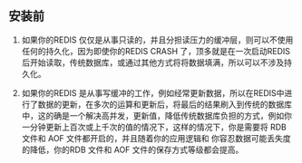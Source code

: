 ## 安装前

1. 如果你的REDIS 仅仅是从事只读的，并且分担读压力的缓冲层，则可以不使用任何的持久化，因为即使你的REDIS CRASH 了，顶多就是在一次启动REDIS 后开始读取，传统数据库，或通过其他方式将将数据填满，所以可以不涉及持久化。

2. 如果你的REDIS 是从事写缓冲的工作，例如经常更新数据，所以在REDIS中进行了数据的更新，在多次的运算和更新后，将最后的结果刷入到传统的数据库中，这的确是一个解决高并发，更新值，降低传统数据库负担的方式，例如你一分钟更新上百次或上千次的值的情况下，这样的情况下，你是需要将 RDB 文件和 AOF 文件都开启的，并且随着你的应用逻辑和 你容忍数据可能丢失度的降低，你的RDB 文件和 AOF 文件的保存方式等级都会提高。


